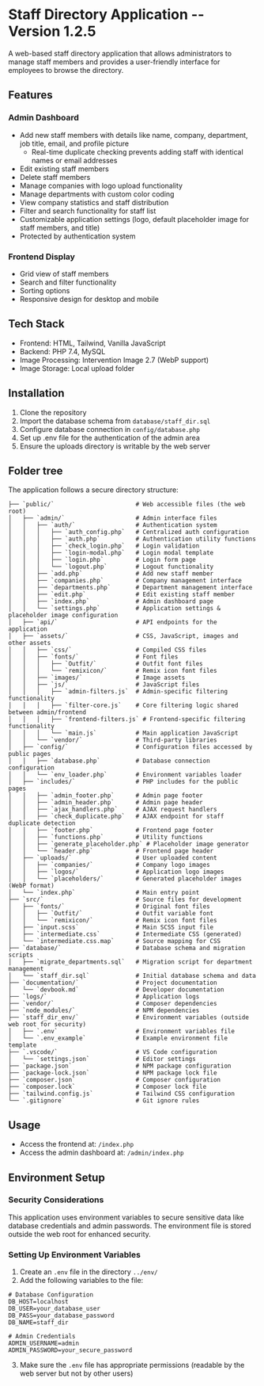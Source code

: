 # Staff Directory Application -- Version 1.2.5

A web-based staff directory application that allows administrators to manage staff members and provides a user-friendly interface for employees to browse the directory.

## Features

### Admin Dashboard
- Add new staff members with details like name, company, department, job title, email, and profile picture
  - Real-time duplicate checking prevents adding staff with identical names or email addresses
- Edit existing staff members
- Delete staff members
- Manage companies with logo upload functionality
- Manage departments with custom color coding
- View company statistics and staff distribution
- Filter and search functionality for staff list
- Customizable application settings (logo, default placeholder image for staff members, and title)
- Protected by authentication system

### Frontend Display
- Grid view of staff members
- Search and filter functionality
- Sorting options
- Responsive design for desktop and mobile

## Tech Stack
- Frontend: HTML, Tailwind, Vanilla JavaScript
- Backend: PHP 7.4, MySQL
- Image Processing: Intervention Image 2.7 (WebP support)
- Image Storage: Local upload folder

## Installation
1. Clone the repository
2. Import the database schema from `database/staff_dir.sql`
3. Configure database connection in `config/database.php`
4. Set up .env file for the authentication of the admin area
5. Ensure the uploads directory is writable by the web server

## Folder tree
The application follows a secure directory structure:

```
├── `public/`                       # Web accessible files (the web root)
│   ├── `admin/`                    # Admin interface files
│   │   ├── `auth/`                 # Authentication system
│   │   │   ├── `auth_config.php`   # Centralized auth configuration
│   │   │   ├── `auth.php`          # Authentication utility functions
│   │   │   ├── `check_login.php`   # Login validation
│   │   │   ├── `login-modal.php`   # Login modal template
│   │   │   ├── `login.php`         # Login form page
│   │   │   └── `logout.php`        # Logout functionality
│   │   ├── `add.php`               # Add new staff member
│   │   ├── `companies.php`         # Company management interface
│   │   ├── `departments.php`       # Department management interface
│   │   ├── `edit.php`              # Edit existing staff member
│   │   ├── `index.php`             # Admin dashboard page
│   │   └── `settings.php`          # Application settings & placeholder image configuration
│   ├── `api/`                      # API endpoints for the application
│   ├── `assets/`                   # CSS, JavaScript, images and other assets
│   │   ├── `css/`                  # Compiled CSS files
│   │   ├── `fonts/`                # Font files
│   │   │   ├── `Outfit/`           # Outfit font files
│   │   │   └── `remixicon/`        # Remix icon font files
│   │   ├── `images/`               # Image assets
│   │   ├── `js/`                   # JavaScript files
│   │   │   ├── `admin-filters.js`  # Admin-specific filtering functionality
│   │   │   ├── `filter-core.js`    # Core filtering logic shared between admin/frontend
│   │   │   ├── `frontend-filters.js` # Frontend-specific filtering functionality
│   │   │   └── `main.js`           # Main application JavaScript
│   │   └── `vendor/`               # Third-party libraries
│   ├── `config/`                   # Configuration files accessed by public pages
│   │   ├── `database.php`          # Database connection configuration
│   │   └── `env_loader.php`        # Environment variables loader
│   ├── `includes/`                 # PHP includes for the public pages
│   │   ├── `admin_footer.php`      # Admin page footer
│   │   ├── `admin_header.php`      # Admin page header
│   │   ├── `ajax_handlers.php`     # AJAX request handlers
│   │   ├── `check_duplicate.php`   # AJAX endpoint for staff duplicate detection
│   │   ├── `footer.php`            # Frontend page footer
│   │   ├── `functions.php`         # Utility functions
│   │   ├── `generate_placeholder.php` # Placeholder image generator
│   │   └── `header.php`            # Frontend page header
│   ├── `uploads/`                  # User uploaded content
│   │   ├── `companies/`            # Company logo images
│   │   ├── `logos/`                # Application logo images
│   │   └── `placeholders/`         # Generated placeholder images (WebP format)
│   └── `index.php`                 # Main entry point
├── `src/`                          # Source files for development
│   ├── `fonts/`                    # Original font files
│   │   ├── `Outfit/`               # Outfit variable font
│   │   └── `remixicon/`            # Remix icon font files
│   ├── `input.scss`                # Main SCSS input file
│   ├── `intermediate.css`          # Intermediate CSS (generated)
│   └── `intermediate.css.map`      # Source mapping for CSS
├── `database/`                     # Database schema and migration scripts
│   ├── `migrate_departments.sql`   # Migration script for department management
│   └── `staff_dir.sql`             # Initial database schema and data
├── `documentation/`                # Project documentation
│   └── `devbook.md`                # Developer documentation
├── `logs/`                         # Application logs
├── `vendor/`                       # Composer dependencies
├── `node_modules/`                 # NPM dependencies
├── `staff_dir_env/`                # Environment variables (outside web root for security)
│   ├── `.env`                      # Environment variables file
│   └── `.env_example`              # Example environment file template
├── `.vscode/`                      # VS Code configuration
│   └── `settings.json`             # Editor settings
├── `package.json`                  # NPM package configuration
├── `package-lock.json`             # NPM package lock file
├── `composer.json`                 # Composer configuration
├── `composer.lock`                 # Composer lock file
├── `tailwind.config.js`            # Tailwind CSS configuration
└── `.gitignore`                    # Git ignore rules
```

## Usage
- Access the frontend at: `/index.php`
- Access the admin dashboard at: `/admin/index.php`

## Environment Setup

### Security Considerations
This application uses environment variables to secure sensitive data like database credentials and admin passwords. The environment file is stored outside the web root for enhanced security.

### Setting Up Environment Variables
1. Create an `.env` file in the directory `../env/`
2. Add the following variables to the file:
```
# Database Configuration
DB_HOST=localhost
DB_USER=your_database_user
DB_PASS=your_database_password
DB_NAME=staff_dir

# Admin Credentials
ADMIN_USERNAME=admin
ADMIN_PASSWORD=your_secure_password
```
3. Make sure the `.env` file has appropriate permissions (readable by the web server but not by other users)

